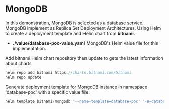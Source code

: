 # MongoDB
In this demonstration, MongoDB is selected as a database service.
MongoDB implement as Replica Set Deployment Architectures. Using Helm to create a deployment template and Helm chart from **bitnami**.
- **./value/database-poc-value.yaml** MongoDB's Helm value file for this implementation.

Add bitnami Helm chart repository then update to gets the latest information about charts
```javascript I'm A tab
helm repo add bitnami https://charts.bitnami.com/bitnami
helm repo update
```

Generate deployment template for MongoDB instance in namespace 'database-poc' with a specific value file.
```javascript I'm A tab
helm template bitnami/mongodb '--name-template=database-poc' '-n=database-poc' '--values=./value/database-poc-value.yaml' --dry-run > template/database-poc.yaml
```
